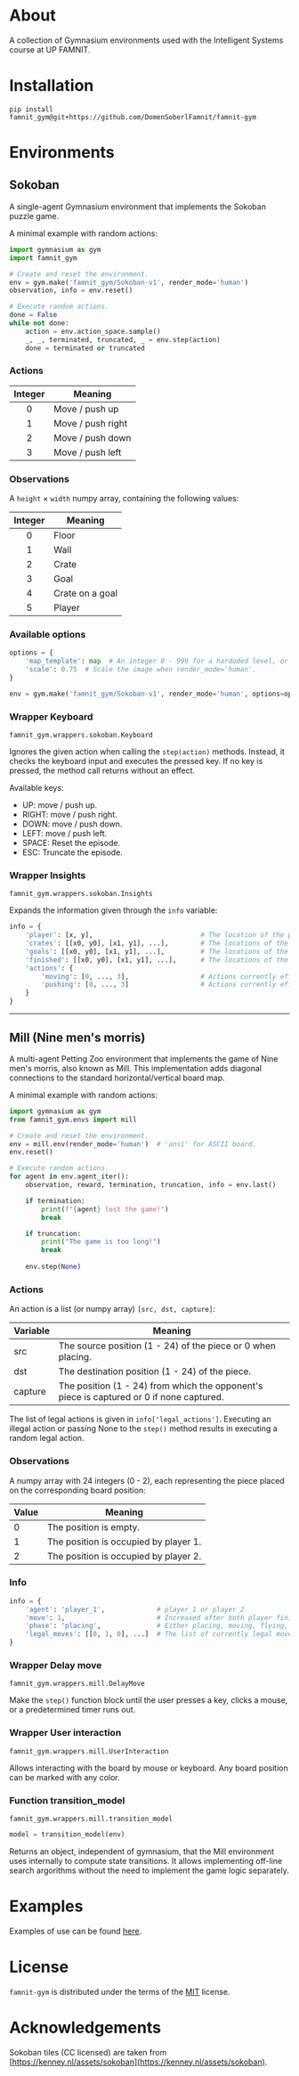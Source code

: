 # About

A collection of Gymnasium environments used with the Intelligent Systems course at UP FAMNIT.

# Installation

```console
pip install famnit_gym@git+https://github.com/DomenSoberlFamnit/famnit-gym
```

# Environments

## Sokoban

A single-agent Gymnasium environment that implements the Sokoban puzzle game.

A minimal example with random actions:

```python
import gymnasium as gym
import famnit_gym

# Create and reset the environment.
env = gym.make('famnit_gym/Sokoban-v1', render_mode='human')
observation, info = env.reset()

# Execute random actions.
done = False
while not done:
    action = env.action_space.sample()
    _, _, terminated, truncated, _ = env.step(action)
    done = terminated or truncated
```

### Actions

| Integer | Meaning           |
|:-------:|-------------------|
| 0       | Move / push up    |
| 1       | Move / push right |
| 2       | Move / push down  |
| 3       | Move / push left  |

### Observations

A `height` × `width` numpy array, containing the following values:

| Integer | Meaning         |
|:-------:|-----------------|
| 0       | Floor           |
| 1       | Wall            |
| 2       | Crate           |
| 3       | Goal            |
| 4       | Crate on a goal |
| 5       | Player          |

### Available options

```python
options = {
    'map_template': map  # An integer 0 - 999 for a hardoded level, or a numpy array for a custom level.
    'scale': 0.75  # Scale the image when render_mode='human'.
}

env = gym.make('famnit_gym/Sokoban-v1', render_mode='human', options=options)
```

### Wrapper Keyboard

`famnit_gym.wrappers.sokoban.Keyboard`

Ignores the given action when calling the `step(action)` methods. Instead, it checks the keyboard input and executes the pressed key. If no key is pressed, the method call returns without an effect.

Available keys:
- UP: move / push up.
- RIGHT: move / push right.
- DOWN: move / push down.
- LEFT: move / push left.
- SPACE: Reset the episode.
- ESC: Truncate the episode.

### Wrapper Insights

`famnit_gym.wrappers.sokoban.Insights`

Expands the information given through the `info` variable:

```python
info = {
    'player': [x, y],                           # The location of the player.
    'crates': [[x0, y0], [x1, y1], ...],        # The locations of the crates.
    'goals': [[x0, y0], [x1, y1], ...],         # The locations of the goals.
    'finished': [[x0, y0], [x1, y1], ...],      # The locations of the crates on goal positions.
    'actions': {
        'moving': [0, ..., 3],                  # Actions currently effective for moving.
        'pushing': [0, ..., 3]                  # Actions currently effective for pushing.
    }
}
```
---

## Mill (Nine men's morris)

A multi-agent Petting Zoo environment that implements the game of Nine men's morris, also known as Mill. This implementation adds diagonal connections to the standard horizontal/vertical board map.

A minimal example with random actions:

```python
import gymnasium as gym
from famnit_gym.envs import mill

# Create and reset the environment.
env = mill.env(render_mode='human')  # 'ansi' for ASCII board.
env.reset()

# Execute random actions.
for agent in env.agent_iter():
    observation, reward, termination, truncation, info = env.last()

    if termination:
        print(f"{agent} lost the game!")
        break

    if truncation:
        print("The game is too long!")
        break
    
    env.step(None)
```

### Actions

An action is a list (or numpy array) `[src, dst, capture]`:

| Variable | Meaning                                                                                  |
|:---------|------------------------------------------------------------------------------------------|
| src      | The source position (1 - 24) of the piece or 0 when placing.                             |
| dst      | The destination position (1 - 24) of the piece.                                          |
| capture  | The position (1 - 24) from which the opponent's piece is captured or 0 if none captured. |

The list of legal actions is given in `info['legal_actions']`. Executing an illegal action or passing None to the `step()` method results in executing a random legal action.

### Observations

A numpy array with 24 integers (0 - 2), each representing the piece placed on the corresponding board position:

| Value | Meaning                                                                                  |
|:------|---------------------------------------|
| 0     | The position is empty.                |
| 1     | The position is occupied by player 1. |                                         |
| 2     | The position is occupied by player 2. |

### Info

```python
info = {
    'agent': 'player_1',             # player_1 or player_2
    'move': 1,                       # Increased after both player finished their turn.
    'phase': 'placing',              # Either placing, moving, flying, or lost.
    'legal_moves': [[0, 1, 0], ...]  # The list of currently legal moves.
}
```

### Wrapper Delay move

`famnit_gym.wrappers.mill.DelayMove`

Make the `step()` function block until the user presses a key, clicks a mouse, or a predetermined timer runs out.

### Wrapper User interaction

`famnit_gym.wrappers.mill.UserInteraction`

Allows interacting with the board by mouse or keyboard. Any board position can be marked with any color.

### Function transition_model

`famnit_gym.wrappers.mill.transition_model`

```python
model = transition_model(env)
```

Returns an object, independent of gymnasium, that the Mill environment uses internally to compute state transitions. It allows implementing off-line search argorithms without the need to implement the game logic separately.

# Examples

Examples of use can be found [here](https://github.com/DomenSoberlFamnit/famnit-gym/tree/main/famnit_gym/examples).

# License

`famnit-gym` is distributed under the terms of the [MIT](https://spdx.org/licenses/MIT.html) license.

# Acknowledgements

Sokoban tiles (CC licensed) are taken from [https://kenney.nl/assets/sokoban](https://kenney.nl/assets/sokoban).
